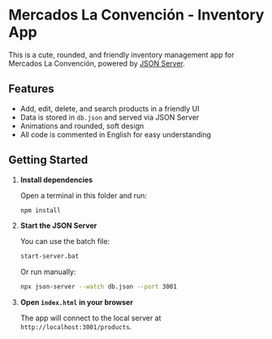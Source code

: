 # Mercados La Convención - Inventory App

This is a cute, rounded, and friendly inventory management app for Mercados La Convención, powered by [JSON Server](https://github.com/typicode/json-server).

## Features
- Add, edit, delete, and search products in a friendly UI
- Data is stored in `db.json` and served via JSON Server
- Animations and rounded, soft design
- All code is commented in English for easy understanding

## Getting Started

1. **Install dependencies**

   Open a terminal in this folder and run:
   ```sh
   npm install
   ```

2. **Start the JSON Server**

   You can use the batch file:
   ```sh
   start-server.bat
   ```
   Or run manually:
   ```sh
   npx json-server --watch db.json --port 3001
   ```

3. **Open `index.html` in your browser**

   The app will connect to the local server at `http://localhost:3001/products`.


